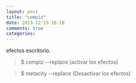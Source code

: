 ```yaml
---
layout: post
title: "compiz"
date: 2013-12-15 16:10
comments: true
categories: 
---
```

efectos escritorio.

>$ compiz --replace (activar los efectos) 

>$ metacity --replace (Desactivar los efectos)

